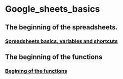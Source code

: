 # Google_sheets_basics

## The beginning of the spreadsheets.
### [Spreadsheets basics, variables and shortcuts](https://docs.google.com/spreadsheets/d/146AfSdhU56JyPtSuPbL8Uc-ZfVK0WcCSOt40u9mAWAU/edit?usp=sharing)

## The beginning of the functions
### [Begining of the functions](https://docs.google.com/spreadsheets/d/13lpZUC9xR7hl8pkEK2NlwuwQSe0pfGshYFq3tEKbK1M/edit?usp=sharing)
